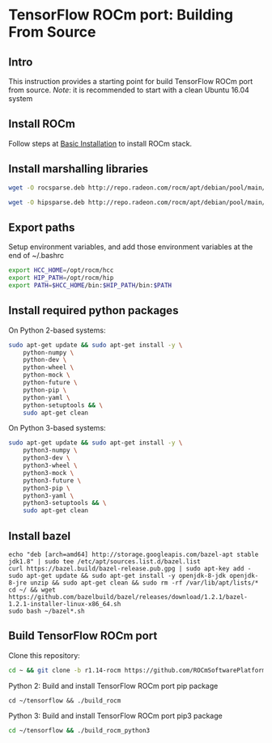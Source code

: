 # TensorFlow ROCm port: Building From Source

## Intro

This instruction provides a starting point for build TensorFlow ROCm port from source.
*Note*: it is recommended to start with a clean Ubuntu 16.04 system

## Install ROCm

Follow steps at [Basic Installation](https://github.com/ROCmSoftwarePlatform/tensorflow-upstream/blob/develop-upstream/rocm_docs/tensorflow-install-basic.md#install-rocm) to install ROCm stack.

## Install marshalling libraries

```bash
wget -O rocsparse.deb http://repo.radeon.com/rocm/apt/debian/pool/main/r/rocsparse/rocsparse_1.5.15.691-rocm-rel-3.0-6-aee785e_amd64.deb && sudo dpkg --install rocsparse.deb && rm rocsparse.deb
```

```bash
wget -O hipsparse.deb http://repo.radeon.com/rocm/apt/debian/pool/main/h/hipsparse/hipsparse_1.3.3.208-rocm-rel-3.0-6-f98f82e_amd64.deb && sudo dpkg --install hipsparse.deb && rm hipsparse.deb
```

## Export paths

Setup environment variables, and add those environment variables at the end of ~/.bashrc 

```bash
export HCC_HOME=/opt/rocm/hcc
export HIP_PATH=/opt/rocm/hip
export PATH=$HCC_HOME/bin:$HIP_PATH/bin:$PATH
```

## Install required python packages

On Python 2-based systems:

```bash
sudo apt-get update && sudo apt-get install -y \
    python-numpy \
    python-dev \
    python-wheel \
    python-mock \
    python-future \
    python-pip \
    python-yaml \
    python-setuptools && \
    sudo apt-get clean
```

On Python 3-based systems:

```bash
sudo apt-get update && sudo apt-get install -y \
    python3-numpy \
    python3-dev \
    python3-wheel \
    python3-mock \
    python3-future \
    python3-pip \
    python3-yaml \
    python3-setuptools && \
    sudo apt-get clean
```

## Install bazel

```
echo "deb [arch=amd64] http://storage.googleapis.com/bazel-apt stable jdk1.8" | sudo tee /etc/apt/sources.list.d/bazel.list
curl https://bazel.build/bazel-release.pub.gpg | sudo apt-key add -
sudo apt-get update && sudo apt-get install -y openjdk-8-jdk openjdk-8-jre unzip && sudo apt-get clean && sudo rm -rf /var/lib/apt/lists/* 
cd ~/ && wget https://github.com/bazelbuild/bazel/releases/download/1.2.1/bazel-1.2.1-installer-linux-x86_64.sh
sudo bash ~/bazel*.sh
```

## Build TensorFlow ROCm port

Clone this repository:

```bash
cd ~ && git clone -b r1.14-rocm https://github.com/ROCmSoftwarePlatform/tensorflow-upstream.git
````

Python 2: Build and install TensorFlow ROCm port pip package

```
cd ~/tensorflow && ./build_rocm
```

Python 3: Build and install TensorFlow ROCm port pip3 package

```bash
cd ~/tensorflow && ./build_rocm_python3
```
